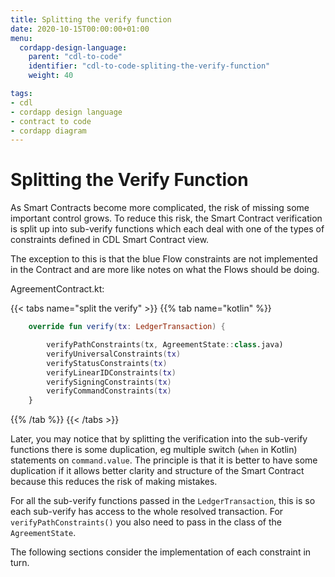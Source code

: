 ```yaml
---
title: Splitting the verify function
date: 2020-10-15T00:00:00+01:00
menu:
  cordapp-design-language:
    parent: "cdl-to-code"
    identifier: "cdl-to-code-spliting-the-verify-function"
    weight: 40

tags:
- cdl
- cordapp design language
- contract to code
- cordapp diagram
---
```



# Splitting the Verify Function

As Smart Contracts become more complicated, the risk of missing some important control grows. To reduce this risk, the Smart Contract verification is split up into sub-verify functions which each deal with one of the types of constraints defined in CDL Smart Contract view.

The exception to this is that the blue Flow constraints are not implemented in the Contract and are more like notes on what the Flows should be doing.


AgreementContract.kt:

{{< tabs name="split the verify" >}}
{{% tab name="kotlin" %}}
```kotlin
    override fun verify(tx: LedgerTransaction) {

        verifyPathConstraints(tx, AgreementState::class.java)
        verifyUniversalConstraints(tx)
        verifyStatusConstraints(tx)
        verifyLinearIDConstraints(tx)
        verifySigningConstraints(tx)
        verifyCommandConstraints(tx)
    }

```
{{% /tab %}}
{{< /tabs >}}

Later, you may notice that by splitting the verification into the sub-verify functions there is some duplication, eg multiple switch (`when` in Kotlin) statements on `command.value`. The principle is that it is better to have some duplication if it allows better clarity and structure of the Smart Contract because this reduces the risk of making mistakes.

For all the sub-verify functions passed in the `LedgerTransaction`, this is so each sub-verify has access to the whole resolved transaction. For `verifyPathConstraints()` you also need to pass in the class of the `AgreementState`.

The following sections consider the implementation of each constraint in turn.
